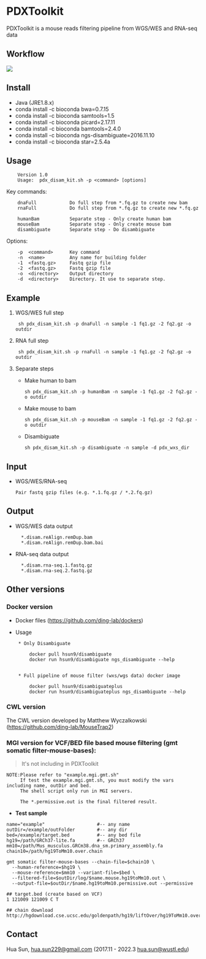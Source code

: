 
PDXToolkit
===========
PDXToolkit is a mouse reads filtering pipeline from WGS/WES and RNA-seq data

## Workflow

![](doc/workflow.png)

Install
-------
   * Java (JRE1.8.x)
   * conda install -c bioconda bwa=0.7.15
   * conda install -c bioconda samtools=1.5
   * conda install -c bioconda picard=2.17.11
   * conda install -c bioconda bamtools=2.4.0
   * conda install -c bioconda ngs-disambiguate=2016.11.10
   * conda install -c bioconda star=2.5.4a


Usage
-----

        Version 1.0
        Usage:  pdx_disam_kit.sh -p <command> [options]

Key commands:

        dnaFull            Do full step from *.fq.gz to create new bam 
        rnaFull            Do full step from *.fq.gz to create new *.fq.gz
        
        humanBam           Separate step - Only create human bam
        mouseBam           Separate step - Only create mouse bam
        disambiguate       Separate step - Do disambiguate

Options:
        
        -p  <command>      Key command
        -n  <name>         Any name for building folder
        -1  <fastq.gz>     Fastq gzip file
        -2  <fastq.gz>     Fastq gzip file
        -o  <directory>    Output directory
        -d  <directory>    Directory. It use to separate step.


Example
-------


1. WGS/WES full step
        
        sh pdx_disam_kit.sh -p dnaFull -n sample -1 fq1.gz -2 fq2.gz -o outdir

2. RNA full step
        
        sh pdx_disam_kit.sh -p rnaFull -n sample -1 fq1.gz -2 fq2.gz -o outdir


3. Separate steps
   
   * Make human to bam
   
     `sh pdx_disam_kit.sh -p humanBam -n sample -1 fq1.gz -2 fq2.gz -o outdir`

   * Make mouse to bam
   
     `sh pdx_disam_kit.sh -p mouseBam -n sample -1 fq1.gz -2 fq2.gz -o outdir`

   * Disambiguate
   
     `sh pdx_disam_kit.sh -p disambiguate -n sample -d pdx_wxs_dir`


Input
-------
* WGS/WES/RNA-seq
  
  ```
  Pair fastq gzip files (e.g. *.1.fq.gz / *.2.fq.gz)
  ```

Output
-------
* WGS/WES data output
        
        *.disam.reAlign.remDup.bam
        *.disam.reAlign.remDup.bam.bai

* RNA-seq data output
        
        *.disam.rna-seq.1.fastq.gz
        *.disam.rna-seq.2.fastq.gz

## Other versions

### Docker version

* Docker files (https://github.com/ding-lab/dockers)
* Usage
     
     ```
      * Only Disambiguate
   
          docker pull hsun9/disambiguate
          docker run hsun9/disambiguate ngs_disambiguate --help


      * Full pipeline of mouse filter (wxs/wgs data) docker image

          docker pull hsun9/disambiguateplus
          docker run hsun9/disambiguateplus ngs_disambiguate --help
     ```
     
### CWL version

The CWL version developed by Matthew Wyczalkowski
(https://github.com/ding-lab/MouseTrap2)



### MGI version for VCF/BED file based mouse filtering (gmt somatic filter-mouse-bases):
> It's not including in PDXToolkit

```
NOTE:Please refer to "example.mgi.gmt.sh"
     If test the example.mgi.gmt.sh, you must modify the vars including name, outDir and bed.
     The shell script only run in MGI servers.
     
     The *.permissive.out is the final filtered result.
```

  * __Test sample__

  ```
  name="example"                   #-- any name
  outDir=/example/outFolder        #-- any dir
  bed=/example/target.bed          #-- any bed file
  hg19=/path/GRCh37-lite.fa        #-- GRCh37
  mm10=/path/Mus_musculus.GRCm38.dna_sm.primary_assembly.fa
  chain10=/path/hg19ToMm10.over.chain

  gmt somatic filter-mouse-bases --chain-file=$chain10 \
    --human-reference=$hg19 \
    --mouse-reference=$mm10 --variant-file=$bed \
    --filtered-file=$outDir/log/$name.mouse.hg19toMm10.out \
    --output-file=$outDir/$name.hg19toMm10.permissive.out --permissive

  ## target.bed (create based on VCF)
  1 121009 121009 C T

  ## chain download 
  http://hgdownload.cse.ucsc.edu/goldenpath/hg19/liftOver/hg19ToMm10.over.chain.gz
  ```




Contact
-------
Hua Sun, <hua.sun229@gmail.com> (2017.11 - 2022.3 <hua.sun@wustl.edu>)

